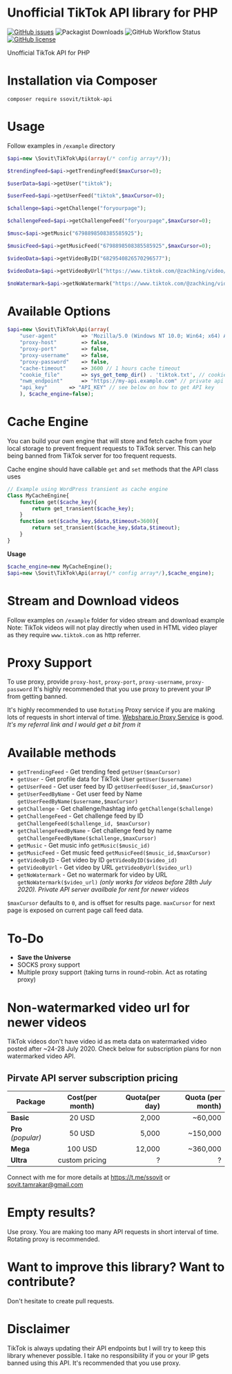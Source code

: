 # Unofficial TikTok API library for PHP
[![GitHub issues](https://img.shields.io/github/issues/ssovit/TikTok-API-PHP?style=for-the-badge)](https://github.com/ssovit/TikTok-API-PHP/issues) ![Packagist Downloads](https://img.shields.io/packagist/dm/ssovit/tiktok-api?style=for-the-badge) ![GitHub Workflow Status](https://img.shields.io/github/workflow/status/ssovit/TikTok-API-PHP/Create%20Tag?style=for-the-badge) [![GitHub license](https://img.shields.io/github/license/ssovit/TikTok-API-PHP?style=for-the-badge)](https://github.com/ssovit/TikTok-API-PHP/blob/master/LICENSE)

Unofficial TikTok API for PHP

# Installation via Composer
`composer require ssovit/tiktok-api`

# Usage
Follow examples in `/example` directory

```php
$api=new \Sovit\TikTok\Api(array(/* config array*/));

$trendingFeed=$api->getTrendingFeed($maxCursor=0);

$userData=$api->getUser("tiktok");

$userFeed=$api->getUserFeed("tiktok",$maxCursor=0);

$challenge=$api->getChallenge("foryourpage");

$challengeFeed=$api->getChallengeFeed("foryourpage",$maxCursor=0);

$musc=$api->getMusic("6798898508385585925");

$musicFeed=$api->getMusicFeed("6798898508385585925",$maxCursor=0);

$videoData=$api->getVideoByID("6829540826570296577");

$videoData=$api->getVideoByUrl("https://www.tiktok.com/@zachking/video/6829303572832750853");

$noWatermark=$api->getNoWatermark("https://www.tiktok.com/@zachking/video/6829303572832750853");

```

# Available Options
```php
$api=new \Sovit\TikTok\Api(array(
	"user-agent"		=> 'Mozilla/5.0 (Windows NT 10.0; Win64; x64) AppleWebKit/537.36 (KHTML, like Gecko) Chrome/83.0.4103.106 Safari/537.36', // Valid desktop browser HTTP User Agent
	"proxy-host"		=> false,
	"proxy-port"		=> false,
	"proxy-username"	=> false,
	"proxy-password"	=> false,
	"cache-timeout"		=> 3600 // 1 hours cache timeout
	"cookie_file"		=> sys_get_temp_dir() . 'tiktok.txt', // cookie file path
	"nwm_endpoint"		=> "https://my-api.example.com" // private api endpoint
	"api_key"		=> "API_KEY" // see below on how to get API key
	), $cache_engine=false);
```

# Cache Engine
You can build your own engine that will store and fetch cache from your local storage to prevent frequent requests to TikTok server. This can help being banned from TikTok server for too frequent requests.

Cache engine should have callable `get` and `set` methods that the API class uses
```php
// Example using WordPress transient as cache engine
Class MyCacheEngine{
	function get($cache_key){
		return get_transient($cache_key);
	}
	function set($cache_key,$data,$timeout=3600){
		return set_transient($cache_key,$data,$timeout);
	}
}

```
**Usage**
```php
$cache_engine=new MyCacheEngine();
$api=new \Sovit\TikTok\Api(array(/* config array*/),$cache_engine);
```


# Stream and Download videos
Follow examples on `/example` folder for video stream and download example
Note: TikTok videos will not play directly when used in HTML video player as they require `www.tiktok.com` as http referrer.

# Proxy Support
To use proxy, provide `proxy-host`, `proxy-port`, `proxy-username`, `proxy-password`
It's highly recommended that you use proxy to prevent your IP from getting banned.

It's highly recommended to use `Rotating` Proxy service if you are making lots of requests in short interval of time. [Webshare.io Proxy Service](https://www.webshare.io/?referral_code=kv04mj5v4ubw) is good. *It's my referral link and I would get a bit from it*

# Available methods
- `getTrendingFeed` - Get trending feed `getUser($maxCursor)`
- `getUser` - Get profile data for TikTok User `getUser($username)`
- `getUserFeed` - Get user feed by ID `getUserFeed($user_id,$maxCursor)`
- `getUserFeedByName` - Get user feed by Name `getUserFeedByName($username,$maxCursor)`
- `getChallenge` - Get challenge/hashtag info `getChallenge($challenge)`
- `getChallengeFeed` - Get challenge feed by ID `getChallengeFeed($challenge_id, $maxCursor)`
- `getChallengeFeedByName` - Get challenge feed by name `getChallengeFeedByName($challenge,$maxCursor)`
- `getMusic` - Get music info `getMusic($music_id)`
- `getMusicFeed` - Get music feed `getMusicFeed($music_id,$maxCursor)`
- `getVideoByID` - Get video by ID `getVideoByID($video_id)`
- `getVideoByUrl` - Get video by URL `getVideoByUrl($video_url)`
- `getNoWatermark` - Get no watermark for video by URL `getNoWatermark($video_url)` *(only works for videos before 28th July 2020). Private API server availbale for rent for newer videos*

`$maxCursor` defaults to `0`, and is offset for results page. `maxCursor` for next page is exposed on current page call feed data.

# To-Do
- **Save the Universe**
- SOCKS proxy support
- Multiple proxy support (taking turns in round-robin. Act as rotating proxy)

# Non-watermarked video url for newer videos
TikTok videos don't have video id as meta data on watermarked video posted after ~24-28 July 2020. Check below for subscription plans for non watermarked video API.

## Pirvate API server subscription pricing
| Package | Cost(per month) | Quota(per day) | Quota (per month) |
| ------- | :---------------: | --------------: | -----------------: |
| **Basic** | 20 USD | 2,000 | ~60,000|
| **Pro** *(popular)* | 50 USD | 5,000 | ~150,000 |
| **Mega** | 100 USD | 12,000 | ~360,000 |
| **Ultra** | custom pricing | ? | ? |

Connect with me for more details at https://t.me/ssovit or sovit.tamrakar@gmail.com

# Empty results?
Use proxy. You are making too many API requests in short interval of time. Rotating proxy is recommended.

# Want to improve this library? Want to contribute?
Don't hesitate to create pull requests. 

# Disclaimer
TikTok is always updating their API endpoints but I will try to keep this library whenever possible. I take no responsibility if you or your IP gets banned using this API. It's recommended that you use proxy.